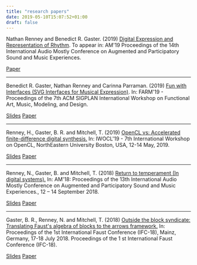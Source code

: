 ```yaml
---
title: "research papers"
date: 2019-05-10T15:07:52+01:00
draft: false
---
```


Nathan Renney and Benedict R. Gaster. (2019) [Digital Expression and Representation of Rhythm](https://uwe-repository.worktribe.com/output/2569484). To appear in: AM'19 Proceedings of the 14th International Audio Mostly Conference on Augmented and Participatory Sound and Music Experiences.

<!-- [Slides](../presentations/Digital Expression and Representation of Rhythm) -->
[Paper](https://uwe-repository.worktribe.com/output/2569484)

---

Benedict R. Gaster, Nathan Renney and Carinna Parraman. (2019) [Fun with Interfaces (SVG Interfaces for Musical Expression)](http://eprints.uwe.ac.uk/41424). In: FARM'19 - Proceedings of the 7th ACM SIGPLAN International Workshop on Functional Art, Music, Modeling, and Design.

[Slides](https://bgaster.github.io/farm19/)
[Paper](http://eprints.uwe.ac.uk/41424) 

---

Renney, H., Gaster, B. R. and Mitchell, T. (2019) [OpenCL vs: Accelerated finite-difference digital synthesis.](http://eprints.uwe.ac.uk/40347) 
In: IWOCL'19 - 7th International Workshop on OpenCL, NorthEastern University Boston, USA, 12-14 May, 2019. 

[Slides](../assets/IWOCL_2019_Final_Draft.pptx)
[Paper](http://eprints.uwe.ac.uk/40347) 

---

Renney, N., Gaster, B. and Mitchell, T. (2018) [Return to temperament (In digital systems).](http://eprints.uwe.ac.uk/37544) In: AM'18: Proceedings of the 13th International Audio Mostly Conference on Augmented and Participatory Sound and Music Experiences., 12 – 14 September 2018.

[Slides](../assets/AM18ConferencePresentation.pptx)
[Paper](http://eprints.uwe.ac.uk/37544)

---

Gaster, B. R., Renney, N. and Mitchell, T. (2018) [Outside the block syndicate: Translating Faust's algebra of blocks to the arrows framework.](../assets/ifc-2018.pdf) In: Proceedings of the 1st International Faust Conference (IFC-18), Mainz, Germany, 17-18 July 2018. Proceedings of the 1 st International Faust Conference (IFC-18).

[Slides](https://tobeadded)
[Paper](../assets/ifc-2018.pdf)

